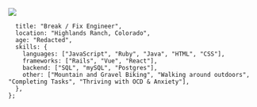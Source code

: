 ![](https://res.cloudinary.com/dzi34bvpv/image/upload/v1661102907/File_icnpo5.jpg)

```const joyceJewell = {
  title: "Break / Fix Engineer",
  location: "Highlands Ranch, Colorado",
  age: "Redacted",
  skills: {
    languages: ["JavaScript", "Ruby", "Java", "HTML", "CSS"],
    frameworks: ["Rails", "Vue", "React"],
    backend: ["SQL", "mySQL", "Postgres"],
    other: ["Mountain and Gravel Biking", "Walking around outdoors", "Completing Tasks", "Thriving with OCD & Anxiety"],
  },
};
